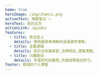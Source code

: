 ```yaml
---
home: true
heroImage: /img/zhenci.png
actionText: 博客笔记 →
heroText: 我的主页
actionLink: /guide/
features:
  - title: 简洁至上
    details: 使用最简单清晰的话语编写博客。
  - title: 注重逻辑
    details: 知识点衔接紧密,注释明白,逻辑清楚。
  - title: 兴趣驱动
    details: 丰富的代码案例,页面效果驱动学习。
footer: 假城的个人博客
---
```

